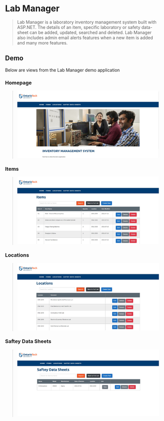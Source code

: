 # Lab Manager
> Lab Manager is a laboratory inventory management system built with ASP.NET. The details of an item, specific laboratory or safety data-sheet can be added, updated, searched and deleted. Lab Manager also includes admin email alerts features when a new item is added and many more features.

## Demo
Below are views from the Lab Manager demo application
### Homepage
> ![Homepage](https://github.com/abdullahwaseem01/Lab-Manager/blob/master/assets/display_images/Homepage.JPG)
### Items
> ![Homepage](https://github.com/abdullahwaseem01/Lab-Manager/blob/master/assets/display_images/Items.JPG)
### Locations
> ![Homepage](https://github.com/abdullahwaseem01/Lab-Manager/blob/master/assets/display_images/Locations.JPG)
### Saftey Data Sheets
> ![Homepage](https://github.com/abdullahwaseem01/Lab-Manager/blob/master/assets/display_images/SafteyDataSheets.JPG)

